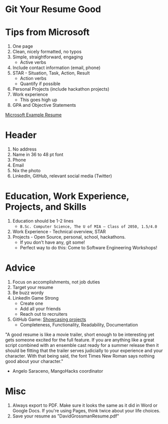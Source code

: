 # Git Your Resume Good

# Tips from Microsoft
1. One page
2. Clean, nicely formatted, no typos
3. Simple, straightforward, engaging
    - Active verbs
4. Include contact information (email, phone)
5. STAR - Situation, Task, Action, Result
    - Action verbs
    - Quantify if possible
6. Personal Projects (include hackathon projects)
7. Work experience 
    - This goes high up
8. GPA and Objective Statements

[Microsoft Example Resume](https://drive.google.com/file/d/0B9mnCZOWAm-2b1YwamxUa3oyR1M1X2dTSkROcFB6anRmSDJN/view?usp=sharing)

# Header
1. No address
2. Name in 36 to 48 pt font
3. Phone
4. Email
5. Nix the photo
6. LinkedIn, GitHub, relevant social media (Twitter)

# Education, Work Experience, Projects, and Skills
1. Education should be 1-2 lines
      - `B.Sc. Computer Science, The U of MIA — Class of 2050, 1.5/4.0`
2. Work Experience - Technical overview, STAR
3. Projects - Open Source, personal, school, hackathons. 
    - If you don't have any, git some!
    - Perfect way to do this: Come to Software Engineering Workshops!

# Advice
1. Focus on accomplishments, not job duties
2. Target your resume 
3. Be buzz wordy
4. LinkedIn Game Strong
    - Create one
    - Add all your friends
    - Reach out to recruiters
5. GitHub Game:
[Showcasing projects](https://techbeacon.com/what-do-job-seeking-developers-need-their-github)
    - Completeness, Functionality, Readability, Documentation

"A good resume is like a movie trailer, short enough to be interesting yet gets someone excited for the full feature. If you are anything like a great script combined with an ensemble cast ready for a summer release then it should be fitting that the trailer serves judicially to your experience and your character. With that being said, the font Times New Roman says nothing good about your character." 
- Angelo Saraceno, MangoHacks coordinator


# Misc
1. Always export to PDF. Make sure it looks the same as it did in Word or Google Docs. If you're using Pages, think twice about your life choices.
2. Save your resume as "DavidGrossmanResume.pdf"
